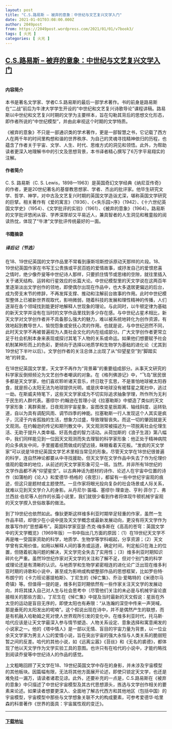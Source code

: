 ```yaml
---
layout: post
title: "C.S.路易斯 – 被弃的意象：中世纪与文艺复兴文学入门"
date: 2021-01-01T03:08:00.000Z
author: 2049post
from: https://2049post.wordpress.com/2021/01/01/v7book3/
tags: [ 火光 ]
categories: [ 火光 ]
---
```

<!--1609470480000-->
[C.S.路易斯 – 被弃的意象：中世纪与文艺复兴文学入门](https://2049post.wordpress.com/2021/01/01/v7book3/)
------

<div>
<figure class="wp-block-image"><img src="https://telegra.ph/file/a4e07846a0125501a5e43.png" alt="" /></figure><h4 id="内容简介"></h4><h4 id="内容简介">内容简介</h4><p>本书是著名文学家、学者C.S.路易斯的最后一部学术著作。书的前身是路易斯在“二战”前后为牛津大学学生开设的“中世纪和文艺复兴诗歌导论”课程讲稿。路易斯以中世纪和文艺复兴时期的文学为主要样本，旨在勾勒其背后的思想文化形态，即作者所说的“中世纪模型”，并由此审视这个时期的文学特质。</p><p>《被弃的意象》不只是一部通识类的学术著作，更是一部智慧之书，它记载了西方人在两千年的时间里构想和谐的世界秩序、为自己的灵魂寻找精神依归的历程，也蕴含了作者关于宇宙、文学、人生、时代、思维方式的洞见和领悟。此外，为帮助读者更深入地理解书中的引文及思想背景，本书译者精心撰写了6万字平易翔实的注解。</p><h4 id="作者简介"></h4><h4 id="作者简介">作者简介</h4><p>C. S. 路易斯（C. S. Lewis，1898—1963）是英国奇幻文学经典《纳尼亚传奇》的作者，更是20世纪著名的基督教思想家、学者、杰出的批评家。他毕生研究文学、哲学、神学，对中古及文艺复兴时期的英国文学造诣尤深，堪称英国文学研究的巨擘。相关著作有《爱的寓言》（1936）、《&lt;失乐园&gt;序》（1942）、《十六世纪英国文学史》（1954）、《文学批评的实验》（1961）、《被弃的意象》（1964）。路易斯的文学批评悠闲从容、学养深厚却又平易近人，兼具智者的人生洞见和稚童般的阅读热忱，体现了“牛津”文学批评传统最好的一面。</p><h4 id="书籍摘录"></h4><h4 id="书籍摘录">书籍摘录</h4><h5 id="译后记（节选）"></h5><h5 id="译后记（节选）">译后记（节选）</h5><p>在18、19世纪英国的文学作品里不常看到康斯坦斯控诉原动天那样的片段。18、19世纪英国作家在书写王公贵族或平民百姓的爱情故事，或抒发自己的爱恨悲喜之情时，绝少像乔叟等中世纪诗人那样，只要抓住情节或思绪的空隙，就往里插入关于诸天结构、运转和行星效应的长篇大论。中世纪模型里的天文学说在这两百年里逐渐淡出文学创作的领地，即使偶尔出现在作品中，也大多退居更偏远的后台，成为旁支末节的修辞，不再发挥支撑、推动和注解前台故事的作用。此时中世纪模型整体上已被新世界观取代，影响微弱，随着科技的发展和理性精神的传播，人们逐渐在各个领域找到能更好地解释人世现象的理论。与此同时，以牛顿定律为基础的新天文学并没有在当时的文学作品里找到多少存在感。与中世纪占星术相比，新天文学对文学创作者并不具备那么强大的魅力，难以被系统地转化为创作资源，有效地起到教导世人、愉悦怨象或安抚心灵的作用。也就是说，与中世纪迥然不同，此时天文学不再被普遍视为人类社会文化的内在组成部分。广大文学创作者更常立足于社会机制本身来表现或探讨其笔下人物的关系或命运。如果他们想要赋予社会机制某种形而上的色彩，更倾向于选择以地质学和生物学为基础的进化论（尤其到19世纪下半叶以后）。文学创作者的关注总体上出现了从“仰望星空”到“脚踏实地”的转变。</p><p>在18世纪英国文学里，天文学不再作为“背景幕”的重要组成部分。从事天文研究的科学家反倒频频沦为文艺创作者嘲讽的对象。在《格列佛游记》中，“飞岛”居民很多都是天文学家，他们喜欢聆听诸天音乐，终日耽于玄思，不是害怕地球被太阳吞食，就是担心太阳无法为地球提供光明，或是庆幸地球没有被彗星之尾扫中，逃过一劫。在斯威夫特笔下，这些天文学家成为不切实际追求抽象学理，所作所为无利于民生的人群代表。塞缪尔·约翰逊在哲理小说《拉塞勒斯》中塑造了类似的天文学家形象：离群索居，日夜观测宇宙星象，妄图改变星辰距离、轴线斜度、运转轨道，自以为具有调配风雨、调节四季的神能。拉塞勒斯一行人发现这个人其实是疯子，沉浸于内省孤独的生活，想象力过盛，导致理智丧失。而这一切的肇因就是天文观测。在约翰逊的传记和期刊散文中，天文观测常被描述为一项脱离社会伦理生活、无助于提升人类幸福、好高务虚的智力活动。从荷加斯的《浪子生涯》第八幅中，我们同样能见到一位因天文观测而失去理智的科学家形象：他正处于精神病院的众多病友中间，手里握着纸筒做成的望远镜，眯眼看着天花板。“发疯的天文学家”可以说是18世纪英国文学艺术里相当常见的形象。尽管天文学在18世纪很普遍的科学，连自然神论都要从中寻找援助，但天文学在文学作品中失去了作为伦理价值观的载体的地位，从前述的天文学家形象可见一斑。当然，并非所有18世纪的文学作品都不再“仰望星空”。以古典神话为题材的诗作、论述人在宇宙中位置的诗作（如蒲柏的《论人》和爱德华·杨格的《夜思》），都留有一些中世纪宇宙观的痕迹，但这只是题材或主题使然。一旦作家将眼光投向复杂的社会场景或人际关系，就难以见到天文学介入的身影。从丹尼尔·笛福、塞缪尔·理查逊、亨利·菲尔丁、弗兰西丝·伯尼等人创作的长篇小说里，我们就很少看到作者将体现牛顿机械宇宙观的天文学揳入世俗故事的做法。</p><p>到了19世纪也依然如此。像狄更斯这样维多利亚时期举足轻重的作家，虽然一生作品丰硕，却很少在小说中提及天文学概念或最新发展动向，更没有将天文学作为故事写作的“思想幕布”。英国科学家亚瑟·杰克·梅多斯在《高高的苍穹：英国文学中的天文学概览》（1969年版）一书中指出几方面的原因：（1）在19世纪天文学不再是唯一受国家资助的科学，地质学、生物学等学科崛起，分享资源；（2）天文学曾有实用价值，如用以解释人间的事务或运道，确定时间，判定船只在海上的位置，但随着航海问题的解决，天文学完全失去了实用性；（3）维多利亚时期知识碎片化严重。虽然19世纪作家对天文学的关注和了解不足，但对个别门类的科学或理论还是有清晰的认识。与地质学和生物学紧密相连的进化论广泛出现在维多利亚时期的诗歌和小说中，甚至成为影响或构塑整部作品的思想框架，比如罗伯特·布朗宁的《卡力班论塞提柏斯》、丁尼生的《悼亡集》、乔治·爱略特的《米德尔马奇镇》等。但值得一提的是，维多利亚时期依然有一些作家关注天文学的发展动向，并将其揉入自己对人生与社会思考中（尽管他们关注的未必是与机械宇宙论直接相关的那些方面）。丁尼生在《悼亡集》中提及当时最新的天文假说：星辰在外太空的运动是盲目无序的，即使太阳也有寿限：“从浩瀚的深空中传来一声哭喊，那是垂死的太阳发出的呢喃”。这个假说出现在诗中，并不是偶然产生的联想，而是有机融入哈勒姆之死对使人世界观所引发的变化中。在维多利亚时代，托马斯·哈代应该是让天文学最深入参与情节塑造、人物关系设定、意象选择和寓意阐发的小说家之一。他的《塔中情人》是一部以无情、盲目的宇宙力量为背景，以一位业余天文学家为男主人公的爱情小说，旨在突出宇宙的强大永恒与人类关系的脆弱短暂之间的反差。哈代的其他小说，如《远离尘嚣》《苔丝》和《无名的裘德》，都体现了他以天文学作为文学实验工具的意图。也许只有在哈代的小说中，才能约略找到阅读乔叟等中世纪诗人的作品的感觉。</p><p>上文粗略回顾了天文学在18、19世纪英国文学中存在的身影，并未涉及宇宙模型的其他板块。因篇幅有限，无法将其他方面展开论述，即使只锁定天文学，也还是难免挂一漏万，请读者诸君见谅。此外，还要补充的一点是，C.S.路易斯在《被弃的意象》中只描述了中世纪宇宙模型及其古代思想源头，拣选与文学创作相关的要素来论述。如果读者想要更深入、全面地了解古代西方和其他地区（包括中国）的宇宙模型，宇宙模型中那些与文学想象关联不大的构成要素，可参考爱德华·哈里森的科普著作《世界的面具：宇宙属性观的变迁》。</p><hr class="wp-block-separator" /><h4 id="下载地址"></h4><h4 id="下载地址"><a href="https://b-ok.org/book/5501741/00620a" target="_blank" rel="noreferrer noopener">下载地址</a></h4>
</div>
